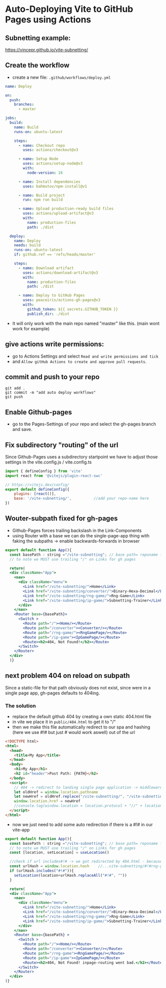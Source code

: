 # Auto-Deploying Vite to GitHub Pages using Actions

## Subnetting example:
https://vincepr.github.io/vite-subnetting/


## Create the workflow
- create a new file: `.github/workflows/deploy.yml`

```yml
name: Deploy

on:
  push:
    branches:
      - master

jobs:
  build:
    name: Build
    runs-on: ubuntu-latest

    steps:
      - name: Checkout repo
        uses: actions/checkout@v3

      - name: Setup Node
        uses: actions/setup-node@v3
        with:
          node-version: 16

      - name: Install dependencies
        uses: bahmutov/npm-install@v1

      - name: Build project
        run: npm run build

      - name: Upload production-ready build files
        uses: actions/upload-artifact@v3
        with:
          name: production-files
          path: ./dist

  deploy:
    name: Deploy
    needs: build
    runs-on: ubuntu-latest
    if: github.ref == 'refs/heads/master'

    steps:
      - name: Download artifact
        uses: actions/download-artifact@v3
        with:
          name: production-files
          path: ./dist

      - name: Deploy to GitHub Pages
        uses: peaceiris/actions-gh-pages@v3
        with:
          github_token: ${{ secrets.GITHUB_TOKEN }}
          publish_dir: ./dist
```
- It will only work with the main repo named "master" like this. (main wont work for example)


## give actions write permissions:

- go to Actions Settings and select `Read and write permissions and tick` 
- and `Allow gitHub Actions to create and approve pull requests`.


## commit and push to your repo

```terminal
git add .
git commit -m "add auto deploy workflows"
git push
```

## Enable Github-pages

- go to the Pages-Settings of your repo and select the gh-pages branch and save.

## Fix subdirectory "routing" of the url

Since Github-Pages uses a subdirectory startpoint we have to adjust those settings in the vite.config.js / vite.config.ts 

```js
import { defineConfig } from 'vite'
import react from '@vitejs/plugin-react-swc'

// https://vitejs.dev/config/
export default defineConfig({
    plugins: [react()],
    base: '/vite-subnetting/',          //add your repo-name here
})

```

## Wouter-subpath fixed for gh-pages

- Github-Pages forces trailing backslash in the Link-Components
- using Router with a base we can do the single-page-app thing with faking the subpaths -> enable backwards-forwards in browser

```jsx
export default function App(){
  const basePath : string ="/vite-subnetting"; // base path= reponame for gh-pages
  // to note we MUST use trailing "/" on Links for gh pages

  return(
  <div className="App">
    <nav>
      <div className="menu">
        <Link href="/vite-subnetting/">Home</Link>
        <Link href="/vite-subnetting/converter/">Binary-Hexa-Decimal</Link>
        <Link href="/vite-subnetting/rng-game/">Rng-Game</Link>
        <Link href="/vite-subnetting/ip-game/">Subnetting-Trainer</Link>
      </div>
    </nav>
    <Router base={basePath}>
      <Switch >        
        <Route path="/"><Home/></Route>
        <Route path="/converter"><Converter/></Route>
        <Route path="/rng-game/"><RngGamePage/></Route>
        <Route path="/ip-game"><IpGamePage/></Route>
        <Route><h2>404, Not Found!</h2></Route>
      </Switch>
    </Router>
  </div>
  )}
  ```
  
## next problem 404 on reload on subpath
  
Since a static-file for that path obviously does not exist, since were in a single page app, gh-pages defaults to 404ing.

### The solution
- replace the default github 404 by creating a own static 404.html file
- in vite we place it in `public/404.html` to get it to "/"
- then we make this file automatically redirect to our spa and hashing (here we use #!# but just # would work aswell) out of the url
```html
<!DOCTYPE html>
<html>
  <head>
    <title>My App</title>
  </head>
  <body>
    <h1>My App</h1>
    <h2 id="header">Post Path: {PATH}</h2>
  </body>
  <script>
    // 404 -> redirect to landing single page application -> middleware filters out #!# from there
    let oldHref = window.location.pathname                                          // for example    "/vite-subnetting/ip-game/"
    let newHref = oldHref.replace("/vite-subnetting/", "/vite-subnetting/#!#")      // for example    "/vite-subnetting/#!#ip-game/
    window.location.href = newHref
    //console.log(window.location = location.protocol + "//" + location.hostname + "/NewPath")
  </script>
</html>
```
- now we just need to add some auto redirection if there is a #!# in our vite-app

```jsx
export default function App(){
  const basePath : string ="/vite-subnetting"; // base path= reponame for gh-pages
  // to note we MUST use trailing "/" on Links for gh pages
  const [location, setLocation] = useLocation()

  //check if url includes#!# -> we got redirected by 404.html - because user refreshed singlepage-app
  const urlHash = window.location.hash    //...vite-subnetting/#!#rng-game/ -> "#!#rng-game/"
  if (urlHash.includes("#!#")){
    setLocation(location+urlHash.replaceAll("#!#", ""))
  }

  return(
  <div className="App">
    <nav>
      <div className="menu">
        <Link href="/vite-subnetting/">Home</Link>
        <Link href="/vite-subnetting/converter/">Binary-Hexa-Decimal</Link>
        <Link href="/vite-subnetting/rng-game/">Rng-Game</Link>
        <Link href="/vite-subnetting/ip-game/">Subnetting-Trainer</Link>
      </div>
    </nav>
    <Router base={basePath} >
      <Switch >        
        <Route path="/"><Home/></Route>
        <Route path="/converter"><Converter/></Route>
        <Route path="/rng-game"><RngGamePage/></Route>
        <Route path="/ip-game"><IpGamePage/></Route>
        <Route><h2>404, Not Found! inpage-routing went bad.</h2></Route>
      </Switch>
    </Router>
  </div>
)}
```